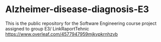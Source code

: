 # Alzheimer-disease-diagnosis-E3
This is the public repository for the Software Engineering course project assigned to group E3/
LinkRaportTehnic
https://www.overleaf.com/4577947959mjkvpkrnhzvb

